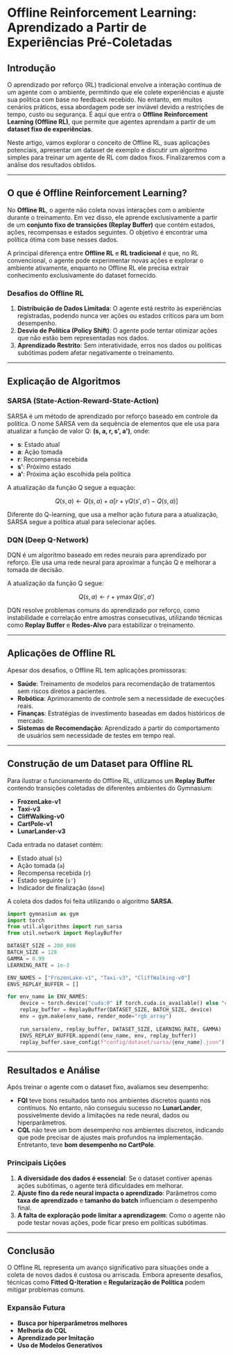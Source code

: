 # Offline Reinforcement Learning: Aprendizado a Partir de Experiências Pré-Coletadas

## Introdução

O aprendizado por reforço (RL) tradicional envolve a interação contínua de um agente com o ambiente, permitindo que ele colete experiências e ajuste sua política com base no feedback recebido. No entanto, em muitos cenários práticos, essa abordagem pode ser inviável devido a restrições de tempo, custo ou segurança. É aqui que entra o **Offline Reinforcement Learning (Offline RL)**, que permite que agentes aprendam a partir de um **dataset fixo de experiências**.

Neste artigo, vamos explorar o conceito de Offline RL, suas aplicações potenciais, apresentar um dataset de exemplo e discutir um algoritmo simples para treinar um agente de RL com dados fixos. Finalizaremos com a análise dos resultados obtidos.

---

## O que é Offline Reinforcement Learning?

No **Offline RL**, o agente não coleta novas interações com o ambiente durante o treinamento. Em vez disso, ele aprende exclusivamente a partir de um **conjunto fixo de transições (Replay Buffer)** que contém estados, ações, recompensas e estados seguintes. O objetivo é encontrar uma política ótima com base nesses dados.

A principal diferença entre **Offline RL** e **RL tradicional** é que, no RL convencional, o agente pode experimentar novas ações e explorar o ambiente ativamente, enquanto no Offline RL ele precisa extrair conhecimento exclusivamente do dataset fornecido.

### Desafios do Offline RL

1. **Distribuição de Dados Limitada**: O agente está restrito às experiências registradas, podendo nunca ver ações ou estados críticos para um bom desempenho.
2. **Desvio de Política (Policy Shift)**: O agente pode tentar otimizar ações que não estão bem representadas nos dados.
3. **Aprendizado Restrito**: Sem interatividade, erros nos dados ou políticas subótimas podem afetar negativamente o treinamento.

---

## Explicação de Algoritmos

### SARSA (State-Action-Reward-State-Action)
SARSA é um método de aprendizado por reforço baseado em controle da política. O nome SARSA vem da sequência de elementos que ele usa para atualizar a função de valor Q: **(s, a, r, s', a')**, onde:
- **s**: Estado atual
- **a**: Ação tomada
- **r**: Recompensa recebida
- **s'**: Próximo estado
- **a'**: Próxima ação escolhida pela política

A atualização da função Q segue a equação:
```math
Q(s, a) \leftarrow Q(s, a) + \alpha [r + \gamma Q(s', a') - Q(s, a)]
```

Diferente do Q-learning, que usa a melhor ação futura para a atualização, SARSA segue a política atual para selecionar ações.

### DQN (Deep Q-Network)
DQN é um algoritmo baseado em redes neurais para aprendizado por reforço. Ele usa uma rede neural para aproximar a função Q e melhorar a tomada de decisão.

A atualização da função Q segue:
```math
Q(s, a) \leftarrow r + \gamma \max Q(s', a')
```

DQN resolve problemas comuns do aprendizado por reforço, como instabilidade e correlação entre amostras consecutivas, utilizando técnicas como **Replay Buffer** e **Redes-Alvo** para estabilizar o treinamento.

---

## Aplicações de Offline RL

Apesar dos desafios, o Offline RL tem aplicações promissoras:

- **Saúde**: Treinamento de modelos para recomendação de tratamentos sem riscos diretos a pacientes.
- **Robótica**: Aprimoramento de controle sem a necessidade de execuções reais.
- **Finanças**: Estratégias de investimento baseadas em dados históricos de mercado.
- **Sistemas de Recomendação**: Aprendizado a partir do comportamento de usuários sem necessidade de testes em tempo real.

---

## Construção de um Dataset para Offline RL

Para ilustrar o funcionamento do Offline RL, utilizamos um **Replay Buffer** contendo transições coletadas de diferentes ambientes do Gymnasium:

- **FrozenLake-v1**
- **Taxi-v3**
- **CliffWalking-v0**
- **CartPole-v1**
- **LunarLander-v3**

Cada entrada no dataset contém:

- Estado atual (`s`)
- Ação tomada (`a`)
- Recompensa recebida (`r`)
- Estado seguinte (`s'`)
- Indicador de finalização (`done`)

A coleta dos dados foi feita utilizando o algoritmo **SARSA**.

```python
import gymnasium as gym
import torch
from util.algorithms import run_sarsa
from util.network import ReplayBuffer

DATASET_SIZE = 200_000
BATCH_SIZE = 128
GAMMA = 0.99
LEARNING_RATE = 1e-3

ENV_NAMES = ["FrozenLake-v1", "Taxi-v3", "CliffWalking-v0"]
ENVS_REPLAY_BUFFER = []

for env_name in ENV_NAMES:
    device = torch.device("cuda:0" if torch.cuda.is_available() else "cpu")
    replay_buffer = ReplayBuffer(DATASET_SIZE, BATCH_SIZE, device)
    env = gym.make(env_name, render_mode="rgb_array")
    
    run_sarsa(env, replay_buffer, DATASET_SIZE, LEARNING_RATE, GAMMA)
    ENVS_REPLAY_BUFFER.append((env_name, env, replay_buffer))
    replay_buffer.save_config(f"config/dataset/sarsa/{env_name}.json")
```

---

## Resultados e Análise

Após treinar o agente com o dataset fixo, avaliamos seu desempenho:

- **FQI** teve bons resultados tanto nos ambientes discretos quanto nos contínuos. No entanto, não conseguiu sucesso no **LunarLander**, possivelmente devido a limitações na rede neural, dados ou hiperparâmetros.
- **CQL** não teve um bom desempenho nos ambientes discretos, indicando que pode precisar de ajustes mais profundos na implementação. Entretanto, teve **bom desempenho no CartPole**.

### Principais Lições

1. **A diversidade dos dados é essencial**: Se o dataset contiver apenas ações subótimas, o agente terá dificuldades em melhorar.
2. **Ajuste fino da rede neural impacta o aprendizado**: Parâmetros como **taxa de aprendizado** e **tamanho do batch** influenciam o desempenho final.
3. **A falta de exploração pode limitar a aprendizagem**: Como o agente não pode testar novas ações, pode ficar preso em políticas subótimas.

---

## Conclusão

O Offline RL representa um avanço significativo para situações onde a coleta de novos dados é custosa ou arriscada. Embora apresente desafios, técnicas como **Fitted Q-Iteration** e **Regularização de Política** podem mitigar problemas comuns.

### Expansão Futura
- **Busca por hiperparâmetros melhores**
- **Melhoria do CQL**
- **Aprendizado por Imitação**
- **Uso de Modelos Generativos**


